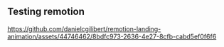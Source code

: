 ## Testing remotion


https://github.com/danielcgilibert/remotion-landing-animation/assets/44746462/8bdfc973-2636-4e27-8cfb-cabd5ef0f6f6

